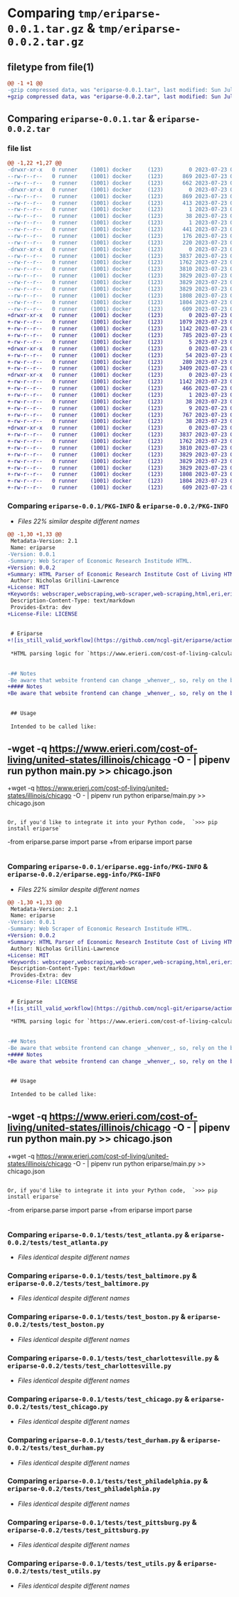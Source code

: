# Comparing `tmp/eriparse-0.0.1.tar.gz` & `tmp/eriparse-0.0.2.tar.gz`

## filetype from file(1)

```diff
@@ -1 +1 @@
-gzip compressed data, was "eriparse-0.0.1.tar", last modified: Sun Jul 23 02:48:32 2023, max compression
+gzip compressed data, was "eriparse-0.0.2.tar", last modified: Sun Jul 23 03:29:49 2023, max compression
```

## Comparing `eriparse-0.0.1.tar` & `eriparse-0.0.2.tar`

### file list

```diff
@@ -1,22 +1,27 @@
-drwxr-xr-x   0 runner    (1001) docker     (123)        0 2023-07-23 02:48:32.602825 eriparse-0.0.1/
--rw-r--r--   0 runner    (1001) docker     (123)      869 2023-07-23 02:48:32.602825 eriparse-0.0.1/PKG-INFO
--rw-r--r--   0 runner    (1001) docker     (123)      662 2023-07-23 02:47:54.000000 eriparse-0.0.1/README.md
-drwxr-xr-x   0 runner    (1001) docker     (123)        0 2023-07-23 02:48:32.602825 eriparse-0.0.1/eriparse.egg-info/
--rw-r--r--   0 runner    (1001) docker     (123)      869 2023-07-23 02:48:32.000000 eriparse-0.0.1/eriparse.egg-info/PKG-INFO
--rw-r--r--   0 runner    (1001) docker     (123)      413 2023-07-23 02:48:32.000000 eriparse-0.0.1/eriparse.egg-info/SOURCES.txt
--rw-r--r--   0 runner    (1001) docker     (123)        1 2023-07-23 02:48:32.000000 eriparse-0.0.1/eriparse.egg-info/dependency_links.txt
--rw-r--r--   0 runner    (1001) docker     (123)       38 2023-07-23 02:48:32.000000 eriparse-0.0.1/eriparse.egg-info/requires.txt
--rw-r--r--   0 runner    (1001) docker     (123)        1 2023-07-23 02:48:32.000000 eriparse-0.0.1/eriparse.egg-info/top_level.txt
--rw-r--r--   0 runner    (1001) docker     (123)      441 2023-07-23 02:47:54.000000 eriparse-0.0.1/pyproject.toml
--rw-r--r--   0 runner    (1001) docker     (123)      176 2023-07-23 02:48:32.602825 eriparse-0.0.1/setup.cfg
--rw-r--r--   0 runner    (1001) docker     (123)      220 2023-07-23 02:47:54.000000 eriparse-0.0.1/setup.py
-drwxr-xr-x   0 runner    (1001) docker     (123)        0 2023-07-23 02:48:32.602825 eriparse-0.0.1/tests/
--rw-r--r--   0 runner    (1001) docker     (123)     3837 2023-07-23 02:47:55.000000 eriparse-0.0.1/tests/test_atlanta.py
--rw-r--r--   0 runner    (1001) docker     (123)     1762 2023-07-23 02:47:55.000000 eriparse-0.0.1/tests/test_baltimore.py
--rw-r--r--   0 runner    (1001) docker     (123)     3810 2023-07-23 02:47:55.000000 eriparse-0.0.1/tests/test_boston.py
--rw-r--r--   0 runner    (1001) docker     (123)     3829 2023-07-23 02:47:55.000000 eriparse-0.0.1/tests/test_charlottesville.py
--rw-r--r--   0 runner    (1001) docker     (123)     3829 2023-07-23 02:47:55.000000 eriparse-0.0.1/tests/test_chicago.py
--rw-r--r--   0 runner    (1001) docker     (123)     3829 2023-07-23 02:47:55.000000 eriparse-0.0.1/tests/test_durham.py
--rw-r--r--   0 runner    (1001) docker     (123)     1808 2023-07-23 02:47:55.000000 eriparse-0.0.1/tests/test_philadelphia.py
--rw-r--r--   0 runner    (1001) docker     (123)     1804 2023-07-23 02:47:55.000000 eriparse-0.0.1/tests/test_pittsburg.py
--rw-r--r--   0 runner    (1001) docker     (123)      609 2023-07-23 02:47:55.000000 eriparse-0.0.1/tests/test_utils.py
+drwxr-xr-x   0 runner    (1001) docker     (123)        0 2023-07-23 03:29:49.119241 eriparse-0.0.2/
+-rw-r--r--   0 runner    (1001) docker     (123)     1079 2023-07-23 03:29:20.000000 eriparse-0.0.2/LICENSE
+-rw-r--r--   0 runner    (1001) docker     (123)     1142 2023-07-23 03:29:49.119241 eriparse-0.0.2/PKG-INFO
+-rw-r--r--   0 runner    (1001) docker     (123)      785 2023-07-23 03:29:20.000000 eriparse-0.0.2/README.md
+-rw-r--r--   0 runner    (1001) docker     (123)        5 2023-07-23 03:29:20.000000 eriparse-0.0.2/VERSION
+drwxr-xr-x   0 runner    (1001) docker     (123)        0 2023-07-23 03:29:49.115241 eriparse-0.0.2/eriparse/
+-rw-r--r--   0 runner    (1001) docker     (123)       54 2023-07-23 03:29:20.000000 eriparse-0.0.2/eriparse/__init__.py
+-rw-r--r--   0 runner    (1001) docker     (123)      280 2023-07-23 03:29:20.000000 eriparse-0.0.2/eriparse/main.py
+-rw-r--r--   0 runner    (1001) docker     (123)     3409 2023-07-23 03:29:20.000000 eriparse-0.0.2/eriparse/parse.py
+drwxr-xr-x   0 runner    (1001) docker     (123)        0 2023-07-23 03:29:49.115241 eriparse-0.0.2/eriparse.egg-info/
+-rw-r--r--   0 runner    (1001) docker     (123)     1142 2023-07-23 03:29:49.000000 eriparse-0.0.2/eriparse.egg-info/PKG-INFO
+-rw-r--r--   0 runner    (1001) docker     (123)      466 2023-07-23 03:29:49.000000 eriparse-0.0.2/eriparse.egg-info/SOURCES.txt
+-rw-r--r--   0 runner    (1001) docker     (123)        1 2023-07-23 03:29:49.000000 eriparse-0.0.2/eriparse.egg-info/dependency_links.txt
+-rw-r--r--   0 runner    (1001) docker     (123)       38 2023-07-23 03:29:49.000000 eriparse-0.0.2/eriparse.egg-info/requires.txt
+-rw-r--r--   0 runner    (1001) docker     (123)        9 2023-07-23 03:29:49.000000 eriparse-0.0.2/eriparse.egg-info/top_level.txt
+-rw-r--r--   0 runner    (1001) docker     (123)      767 2023-07-23 03:29:20.000000 eriparse-0.0.2/pyproject.toml
+-rw-r--r--   0 runner    (1001) docker     (123)       38 2023-07-23 03:29:49.119241 eriparse-0.0.2/setup.cfg
+drwxr-xr-x   0 runner    (1001) docker     (123)        0 2023-07-23 03:29:49.115241 eriparse-0.0.2/tests/
+-rw-r--r--   0 runner    (1001) docker     (123)     3837 2023-07-23 03:29:20.000000 eriparse-0.0.2/tests/test_atlanta.py
+-rw-r--r--   0 runner    (1001) docker     (123)     1762 2023-07-23 03:29:20.000000 eriparse-0.0.2/tests/test_baltimore.py
+-rw-r--r--   0 runner    (1001) docker     (123)     3810 2023-07-23 03:29:20.000000 eriparse-0.0.2/tests/test_boston.py
+-rw-r--r--   0 runner    (1001) docker     (123)     3829 2023-07-23 03:29:20.000000 eriparse-0.0.2/tests/test_charlottesville.py
+-rw-r--r--   0 runner    (1001) docker     (123)     3829 2023-07-23 03:29:20.000000 eriparse-0.0.2/tests/test_chicago.py
+-rw-r--r--   0 runner    (1001) docker     (123)     3829 2023-07-23 03:29:20.000000 eriparse-0.0.2/tests/test_durham.py
+-rw-r--r--   0 runner    (1001) docker     (123)     1808 2023-07-23 03:29:20.000000 eriparse-0.0.2/tests/test_philadelphia.py
+-rw-r--r--   0 runner    (1001) docker     (123)     1804 2023-07-23 03:29:20.000000 eriparse-0.0.2/tests/test_pittsburg.py
+-rw-r--r--   0 runner    (1001) docker     (123)      609 2023-07-23 03:29:20.000000 eriparse-0.0.2/tests/test_utils.py
```

### Comparing `eriparse-0.0.1/PKG-INFO` & `eriparse-0.0.2/PKG-INFO`

 * *Files 22% similar despite different names*

```diff
@@ -1,30 +1,33 @@
 Metadata-Version: 2.1
 Name: eriparse
-Version: 0.0.1
-Summary: Web Scraper of Economic Research Institude HTML.
+Version: 0.0.2
+Summary: HTML Parser of Economic Research Institute Cost of Living HTML.
 Author: Nicholas Grillini-Lawrence
+License: MIT
+Keywords: webscraper,webscraping,web-scraper,web-scraping,html,eri,erieri.com,cost-of-living,python
 Description-Content-Type: text/markdown
 Provides-Extra: dev
+License-File: LICENSE
 
 
 # Eriparse
+![is_still_valid_workflow](https://github.com/ncgl-git/eriparse/actions/workflows/is_still_valid.yaml/badge.svg)
 
 *HTML parsing logic for `https://www.erieri.com/cost-of-living-calculator`. Was written to help my wife and I better understand the differences between potential cities for her fellowship.*
 
 
-## Notes
-Be aware that website frontend can change _whenver_, so, rely on the build badge above for is_valid to know whether the website HTML has changed.
+#### Notes
+Be aware that website frontend can change _whenver_, so, rely on the build badge above for is_still_valid to know whether the website HTML has changed.
 
 
 ## Usage
 
 Intended to be called like: 
 ```
-wget -q https://www.erieri.com/cost-of-living/united-states/illinois/chicago -O - | pipenv run python main.py >> chicago.json
-
+wget -q https://www.erieri.com/cost-of-living/united-states/illinois/chicago -O - | pipenv run python eriparse/main.py >> chicago.json
 ```
 
 Or, if you'd like to integrate it into your Python code,  `>>> pip install eriparse`
 ```
-from eriparse.parse import parse
+from eriparse import parse
 ```
```

### Comparing `eriparse-0.0.1/eriparse.egg-info/PKG-INFO` & `eriparse-0.0.2/eriparse.egg-info/PKG-INFO`

 * *Files 22% similar despite different names*

```diff
@@ -1,30 +1,33 @@
 Metadata-Version: 2.1
 Name: eriparse
-Version: 0.0.1
-Summary: Web Scraper of Economic Research Institude HTML.
+Version: 0.0.2
+Summary: HTML Parser of Economic Research Institute Cost of Living HTML.
 Author: Nicholas Grillini-Lawrence
+License: MIT
+Keywords: webscraper,webscraping,web-scraper,web-scraping,html,eri,erieri.com,cost-of-living,python
 Description-Content-Type: text/markdown
 Provides-Extra: dev
+License-File: LICENSE
 
 
 # Eriparse
+![is_still_valid_workflow](https://github.com/ncgl-git/eriparse/actions/workflows/is_still_valid.yaml/badge.svg)
 
 *HTML parsing logic for `https://www.erieri.com/cost-of-living-calculator`. Was written to help my wife and I better understand the differences between potential cities for her fellowship.*
 
 
-## Notes
-Be aware that website frontend can change _whenver_, so, rely on the build badge above for is_valid to know whether the website HTML has changed.
+#### Notes
+Be aware that website frontend can change _whenver_, so, rely on the build badge above for is_still_valid to know whether the website HTML has changed.
 
 
 ## Usage
 
 Intended to be called like: 
 ```
-wget -q https://www.erieri.com/cost-of-living/united-states/illinois/chicago -O - | pipenv run python main.py >> chicago.json
-
+wget -q https://www.erieri.com/cost-of-living/united-states/illinois/chicago -O - | pipenv run python eriparse/main.py >> chicago.json
 ```
 
 Or, if you'd like to integrate it into your Python code,  `>>> pip install eriparse`
 ```
-from eriparse.parse import parse
+from eriparse import parse
 ```
```

### Comparing `eriparse-0.0.1/tests/test_atlanta.py` & `eriparse-0.0.2/tests/test_atlanta.py`

 * *Files identical despite different names*

### Comparing `eriparse-0.0.1/tests/test_baltimore.py` & `eriparse-0.0.2/tests/test_baltimore.py`

 * *Files identical despite different names*

### Comparing `eriparse-0.0.1/tests/test_boston.py` & `eriparse-0.0.2/tests/test_boston.py`

 * *Files identical despite different names*

### Comparing `eriparse-0.0.1/tests/test_charlottesville.py` & `eriparse-0.0.2/tests/test_charlottesville.py`

 * *Files identical despite different names*

### Comparing `eriparse-0.0.1/tests/test_chicago.py` & `eriparse-0.0.2/tests/test_chicago.py`

 * *Files identical despite different names*

### Comparing `eriparse-0.0.1/tests/test_durham.py` & `eriparse-0.0.2/tests/test_durham.py`

 * *Files identical despite different names*

### Comparing `eriparse-0.0.1/tests/test_philadelphia.py` & `eriparse-0.0.2/tests/test_philadelphia.py`

 * *Files identical despite different names*

### Comparing `eriparse-0.0.1/tests/test_pittsburg.py` & `eriparse-0.0.2/tests/test_pittsburg.py`

 * *Files identical despite different names*

### Comparing `eriparse-0.0.1/tests/test_utils.py` & `eriparse-0.0.2/tests/test_utils.py`

 * *Files identical despite different names*

